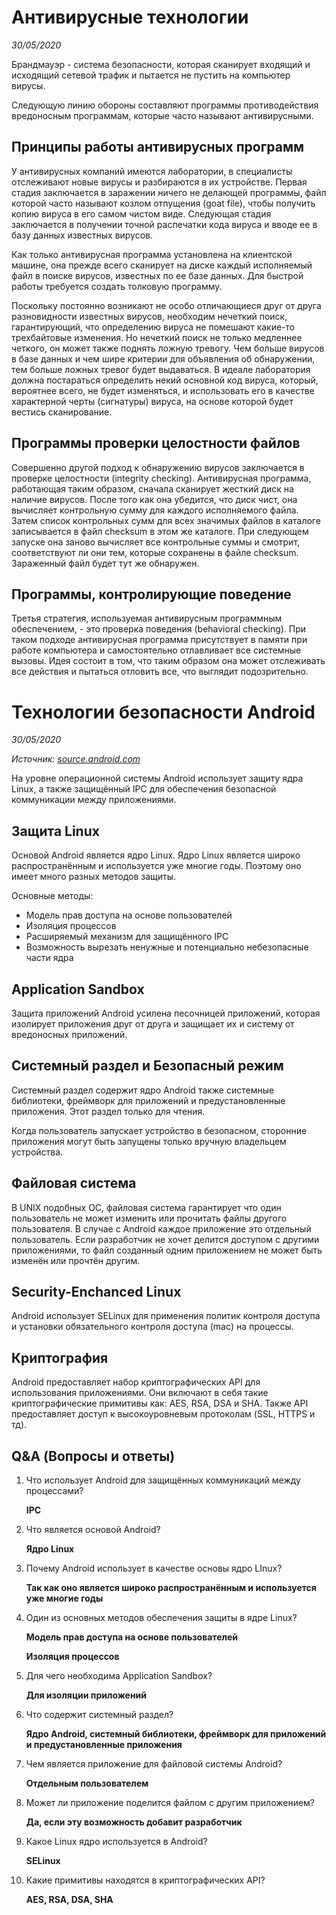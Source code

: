 # Антивирусные технологии

*30/05/2020*



Брандмауэр - система безопасности, которая сканирует входящий и  исходящий сетевой трафик и пытается не пустить на компьютер вирусы.

Следующую линию обороны составляют программы противодействия вредоносным программам, которые часто называют антивирусными.



## Принципы работы антивирусных программ

У антивирусных компаний имеются лаборатории, в специалисты отслеживают новые вирусы и разбираются в их устройстве. Первая стадия заключается в заражении ничего не делающей программы, файл которой часто называют козлом отпущения (goat file), чтобы получить копию вируса в его самом чистом виде. Следующая стадия заключается в получении точной распечатки кода вируса и вводе ее в базу данных известных вирусов.

Как только антивирусная программа установлена на клиентской машине, она прежде всего сканирует на диске каждый исполняемый файл в поиске вирусов, известных по ее базе данных. Для быстрой работы требуется создать толковую программу.

Поскольку постоянно возникают не особо отличающиеся друг от друга разновидности известных вирусов, необходим нечеткий поиск, гарантирующий, что определению вируса не помешают какие-то трехбайтовые изменения. Но нечеткий поиск не только медленнее четкого, он может также поднять ложную тревогу. Чем больше вирусов в базе данных и чем шире критерии для объявления об обнаружении, тем больше ложных тревог будет выдаваться. В идеале лаборатория должна постараться определить некий основной код вируса, который, вероятнее всего, не будет изменяться, и использовать его в качестве характерной черты (сигнатуры) вируса, на основе которой будет вестись сканирование.



## Программы проверки целостности файлов

Совершенно другой подход к обнаружению вирусов заключается в проверке целостности (integrity checking). Антивирусная программа, работающая таким образом, сначала сканирует жесткий диск на наличие вирусов. После того как она убедится, что диск чист, она вычисляет контрольную сумму для каждого исполняемого файла. Затем список контрольных сумм для всех значимых файлов в каталоге записывается в файл checksum в этом же каталоге. При следующем запуске она заново вычисляет все контрольные суммы и смотрит, соответствуют ли они тем, которые сохранены в файле checksum. Зараженный файл будет тут же обнаружен.



## Программы, контролирующие поведение

Третья стратегия, используемая антивирусным программным обеспечением, - это проверка поведения (behavioral checking). При таком подходе антивирусная программа присутствует в памяти при работе компьютера и самостоятельно отлавливает все системные вызовы. Идея состоит в том, что таким образом она может отслеживать все действия и пытаться отловить все, что выглядит подозрительно.







# Технологии безопасности Android

*30/05/2020*

*Источник: [source.android.com](https://source.android.com/security)*



На уровне операционной системы Android использует защиту ядра Linux, а также защищённый IPC для обеспечения безопасной коммуникации между приложениями.



## Защита Linux

Основой Android является ядро Linux. Ядро Linux является широко распространённым и используется уже многие годы. Поэтому оно имеет много разных методов защиты.

Основные методы:

- Модель прав доступа на основе пользователей
- Изоляция процессов
- Расширяемый механизм для защищённого IPC
- Возможность вырезать ненужные и потенциально небезопасные части ядра



## Application Sandbox

Защита приложений Android усилена песочницей приложений, которая изолирует приложения друг от друга и защищает их и систему от вредоносных приложений.



## Системный раздел и Безопасный режим

Системный раздел содержит ядро Android также системные библиотеки, фреймворк для приложений и предустановленные приложения. Этот раздел только для чтения.

Когда пользователь запускает устройство в безопасном, сторонние приложения могут быть запущены только вручную владельцем устройства.



## Файловая система

В UNIX подобных ОС, файловая система гарантирует что один пользователь не может изменить или прочитать файлы другого пользователя. В случае с Android каждое приложение это отдельный пользователь. Если разработчик не хочет делится доступом с другими приложениями, то файл созданный одним приложением не может быть изменён или прочтён другим.



## Security-Enchanced Linux

Android использует SELinux для применения политик контроля доступа и установки обязательного контроля доступа (mac) на процессы.



## Криптография

Android предоставляет набор криптографических API для использования приложениями. Они включают в себя такие криптографические примитивы как: AES, RSA, DSA и SHA. Также API предоставляет доступ к высокоуровневым протоколам (SSL, HTTPS и тд).



## Q&A (Вопросы и ответы)

1. Что использует Android для защищённых коммуникаций между процессами?

   **IPC**

2. Что является основой Android?

   **Ядро Linux**

3. Почему Android использует в качестве основы ядро LInux?

   **Так как оно является широко распространённым и используется уже многие годы**

4. Один из основных методов обеспечения защиты в ядре Linux?

   **Модель прав доступа на основе пользователей**

   **Изоляция процессов**

5. Для чего необходима Application Sandbox?

   **Для изоляции приложений**

6. Что содержит системный раздел?

   **Ядро Android, системный библиотеки, фреймворк для приложений и предустановленные приложения**

7. Чем является приложение для файловой системы Android?

   **Отдельным пользователем**

8. Может ли приложение поделится файлом с другим приложением?

   **Да, если эту возможность добавит разработчик**

9. Какое Linux ядро используется в Android?

   **SELinux**

10. Какие примитивы находятся в криптографических API?

    **AES, RSA, DSA, SHA**